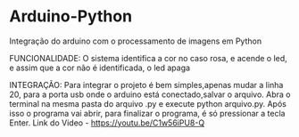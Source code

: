 # Arduino-Python
Integração do arduino com o processamento de imagens em Python

FUNCIONALIDADE:
  O sistema identifica a cor no caso rosa, e acende o led, e assim que a cor não é identificada, o led apaga

INTEGRAÇÃO:
  Para integrar o projeto é bem simples,apenas mudar a linha 20, para a porta usb onde o arduino está conectado,salvar o arquivo.
  Abra o terminal na mesma pasta do arquivo .py e execute python arquivo.py. Após isso o programa vai abrir, para finalizar o programa, é só pressionar
  a tecla Enter.
Link do Video - https://youtu.be/C1w56iPU8-Q
